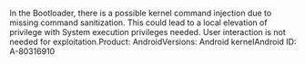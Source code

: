 In the Bootloader, there is a possible kernel command injection due to missing command sanitization. This could lead to a local elevation of privilege with System execution privileges needed. User interaction is not needed for exploitation.Product: AndroidVersions: Android kernelAndroid ID: A-80316910